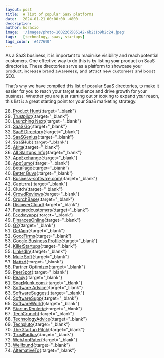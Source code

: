 ```yaml
---
layout: post
title:  A list of popular SaaS platforms
date:   2024-01-21 00:00:00 -0800
description:
author: horacio 
image:  '/images/photo-1602265585142-6b221b9b2c24.jpeg'
tags:   [technology, saas, startups]
tags_color: '#477690'
---
```


As a SaaS business, it is important to maximise visibility and reach potential customers. One effective way to do this is by listing your product on SaaS directories. These directories serve as a platform to showcase your product, increase brand awareness, and attract new customers and boost SEO. 

That’s why we have compiled this list of popular SaaS directories, to make it easier for you to reach your target audience and drive growth for your business. Whether you are just starting out or looking to expand your reach, this list is a great starting point for your SaaS marketing strategy.

28. [Product Hunt][28]{:target="_blank"}
44. [Trustpilot][44]{:target="_blank"}
22. [Launching Next][22]{:target="_blank"}
30. [SaaS Go][30]{:target="_blank"}
31. [SaaS Directory][31]{:target="_blank"}
32. [SaaSGenius][32]{:target="_blank"}
33. [SaaSHub][33]{:target="_blank"}
0. [Akita][0]{:target="_blank"}
1. [All Startups Info][1]{:target="_blank"}
3. [AppExchange][3]{:target="_blank"}
4. [AppSumo][4]{:target="_blank"}
5. [BetaPage][5]{:target="_blank"}
6. [Better Buys][6]{:target="_blank"}
7. [Business-software.com][7]{:target="_blank"}
8. [Capterra][8]{:target="_blank"}
9. [Clutch][9]{:target="_blank"}
11. [CrowdReviews][11]{:target="_blank"}
12. [CrunchBase][12]{:target="_blank"}
13. [DiscoverCloud][13]{:target="_blank"}
14. [Featuredcustomers][14]{:target="_blank"}
15. [Feedmyapp][15]{:target="_blank"}
16. [FinancesOnline][16]{:target="_blank"}
17. [G2][17]{:target="_blank"}
18. [GetApp][18]{:target="_blank"}
19. [GoodFirms][19]{:target="_blank"}
20. [Google Business Profile][20]{:target="_blank"}
21. [KillerStartups][21]{:target="_blank"}
23. [LinkedIn][23]{:target="_blank"}
24. [Mule Soft][24]{:target="_blank"}
25. [Netted][25]{:target="_blank"}
26. [Partner Optimizer][26]{:target="_blank"}
27. [PeerSpot][27]{:target="_blank"}
29. [Ready][29]{:target="_blank"}
34. [SnapMunk.com ][34]{:target="_blank"}
35. [Software Advice][35]{:target="_blank"}
36. [SoftwareSuggest][36]{:target="_blank"}
37. [SoftwareSupp][37]{:target="_blank"}
38. [SoftwareWorld][38]{:target="_blank"}
39. [Startup Roulette][39]{:target="_blank"}
40. [TechCrunch][40]{:target="_blank"}
41. [TechnologyAdvice][41]{:target="_blank"}
42. [Techpluto][42]{:target="_blank"}
43. [The Startup Pitch][43]{:target="_blank"}
45. [TrustRadius][45]{:target="_blank"}
46. [WebAppRater][46]{:target="_blank"}
47. [Wellfound][47]{:target="_blank"}
2. [AlternativeTo][2]{:target="_blank"}

[0]: https://www.akitaapp.com/directory
[1]: http://www.allstartups.info/
[2]: https://alternativeto.net/
[3]: https://appexchange.salesforce.com/
[4]: https://appsumo.com/
[5]: https://betapage.co/
[6]: https://www.betterbuys.com/
[7]: https://www.business-software.com/
[8]: http://www.capterra.com/
[9]: https://clutch.co/
[10]:http://download.cnet.com/windows/
[11]:https://www.crowdreviews.com/
[12]:https://www.crunchbase.com/
[13]:https://www.discovercloud.com/
[14]:https://www.featuredcustomers.com/
[15]:http://feedmyapp.com/
[16]:http://financesonline.com/
[17]:https://www.g2.com/
[18]:https://www.getapp.com/
[19]:https://www.goodfirms.co/
[20]:https://www.google.com/business/
[21]:https://www.killerstartups.com/
[22]:https://www.launchingnext.com/
[23]:https://business.linkedin.com/marketing-solutions/linkedin-pages
[24]:https://www.mulesoft.com/
[25]:http://netted.net/contact-us/
[26]:https://partneroptimizer.com/
[27]:https://www.peerspot.com/
[28]:https://www.producthunt.com/
[29]:http://www.readysaasgo.com/
[30]:http://www.readysaasgo.com/
[31]:http://www.saasdirectory.com/
[32]:http://www.saasgenius.com/
[33]:https://www.saashub.com/
[34]:https://www.snapmunk.com/startups/
[35]:http://www.softwareadvice.com/
[36]:https://www.softwaresuggest.com/
[37]:https://softwaresupp.com/
[38]:https://www.softwareworld.co/
[39]:https://startuproulette.com/
[40]:https://techcrunch.com/
[41]:http://technologyadvice.com/
[42]:http://www.techpluto.com/submit-a-startup/
[43]:http://thestartuppitch.com/post-a-pitch/
[44]:https://www.trustpilot.com/
[45]:https://www.trustradius.com/
[46]:http://webapprater.com/submit-your-web-application-for-review.html
[47]:https://angel.co/
